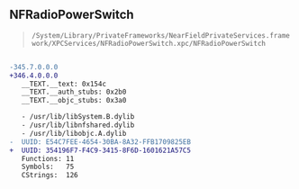 ## NFRadioPowerSwitch

> `/System/Library/PrivateFrameworks/NearFieldPrivateServices.framework/XPCServices/NFRadioPowerSwitch.xpc/NFRadioPowerSwitch`

```diff

-345.7.0.0.0
+346.4.0.0.0
   __TEXT.__text: 0x154c
   __TEXT.__auth_stubs: 0x2b0
   __TEXT.__objc_stubs: 0x3a0

   - /usr/lib/libSystem.B.dylib
   - /usr/lib/libnfshared.dylib
   - /usr/lib/libobjc.A.dylib
-  UUID: E54C7FEE-4654-30BA-8A32-FFB1709825EB
+  UUID: 354196F7-F4C9-3415-8F6D-1601621A57C5
   Functions: 11
   Symbols:   75
   CStrings:  126

```
